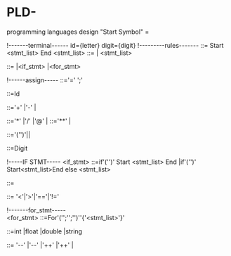 # PLD-
programming languages design
"Start Symbol" = <program>

!-------terminal------
id={letter}
 digit={digit} 
!---------rules-------
<program> ::= Start <stmt_list> End 
<stmt_list> ::=<concept> 
             |<concept> <stmt_list>
            
         
<concept>::=<assign> 
          |<if_stmt>
          |<for_stmt>

!------assign-----
<assign> ::=<id>'='<expr> ';'
         
<id> ::=Id 
     
<expr> ::=<expr>'+'<term>
       |<expr>'-'<term>
       |<term>
       
<term> ::=<term>'*'<factor>
       |<term>'/'<factor>
       |<term>'@'<factor>
       |<factor>
<factor> ::=<factor>'**'<expr>
         |<expr>
         
<expr> ::='('<expr>')'|<id>|<digit>
       
<digit>::=Digit
           
 !-----IF STMT-----
<if_stmt> ::=if'('<cond>')' Start <stmt_list> End 
          |if'('<cond>')' Start<stmt_list>End else <stmt_list>
          
<cond>  ::=<expr> <op> <expr>
       
<op>::= '<'|'>'|'=='|'!='

!-------for_stmt-----         
<for_stmt> ::=For'('<data><assign>';'<cond>';'<step>')''{'<stmt_list>'}'
           
<data> ::=int |float |double |string
       
<step>::= '--'<id>
       |<id>'--'
       |'++'<id>
       |<id>'++'
       |<assign>
